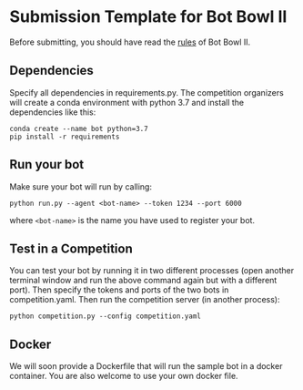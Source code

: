 # Submission Template for Bot Bowl II

Before submitting, you should have read the [rules](https://njustesen.github.io/ffai/bot-bowl-ii) of Bot Bowl II.

## Dependencies
Specify all dependencies in requirements.py. 
The competition organizers will create a conda environment with python 3.7 and install the dependencies like this:

```
conda create --name bot python=3.7
pip install -r requirements
```

## Run your bot
Make sure your bot will run by calling:

```
python run.py --agent <bot-name> --token 1234 --port 6000
```
where ```<bot-name>``` is the name you have used to register your bot.

## Test in a Competition
You can test your bot by running it in two different processes (open another terminal window and run the above command again but with a different port). Then specify the tokens and ports of the two bots in competition.yaml.
Then run the competition server (in another process):

```
python competition.py --config competition.yaml  
```

## Docker

We will soon provide a Dockerfile that will run the sample bot in a docker container. You are also welcome to use your own docker file.
